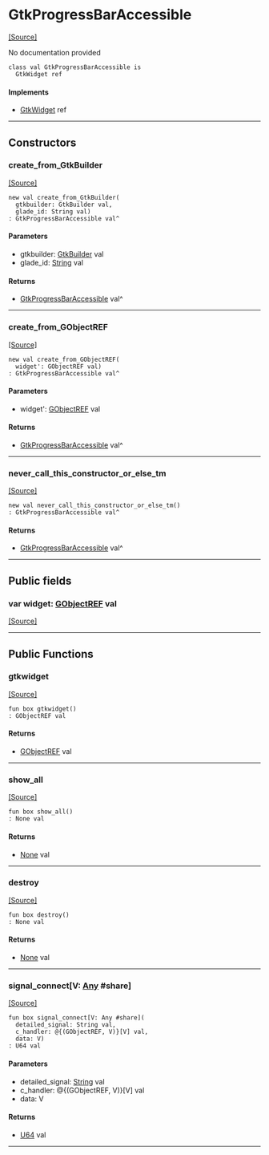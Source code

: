 # GtkProgressBarAccessible
<span class="source-link">[[Source]](src/gtk3/GtkProgressBarAccessible.md#L6)</span>

No documentation provided


```pony
class val GtkProgressBarAccessible is
  GtkWidget ref
```

#### Implements

* [GtkWidget](gtk3-GtkWidget.md) ref

---

## Constructors

### create_from_GtkBuilder
<span class="source-link">[[Source]](src/gtk3/GtkProgressBarAccessible.md#L14)</span>


```pony
new val create_from_GtkBuilder(
  gtkbuilder: GtkBuilder val,
  glade_id: String val)
: GtkProgressBarAccessible val^
```
#### Parameters

*   gtkbuilder: [GtkBuilder](gtk3-GtkBuilder.md) val
*   glade_id: [String](builtin-String.md) val

#### Returns

* [GtkProgressBarAccessible](gtk3-GtkProgressBarAccessible.md) val^

---

### create_from_GObjectREF
<span class="source-link">[[Source]](src/gtk3/GtkProgressBarAccessible.md#L17)</span>


```pony
new val create_from_GObjectREF(
  widget': GObjectREF val)
: GtkProgressBarAccessible val^
```
#### Parameters

*   widget': [GObjectREF](minimal-browser-..-gobject-GObjectREF.md) val

#### Returns

* [GtkProgressBarAccessible](gtk3-GtkProgressBarAccessible.md) val^

---

### never_call_this_constructor_or_else_tm
<span class="source-link">[[Source]](src/gtk3/GtkProgressBarAccessible.md#L20)</span>


```pony
new val never_call_this_constructor_or_else_tm()
: GtkProgressBarAccessible val^
```

#### Returns

* [GtkProgressBarAccessible](gtk3-GtkProgressBarAccessible.md) val^

---

## Public fields

### var widget: [GObjectREF](minimal-browser-..-gobject-GObjectREF.md) val
<span class="source-link">[[Source]](src/gtk3/GtkProgressBarAccessible.md#L10)</span>



---

## Public Functions

### gtkwidget
<span class="source-link">[[Source]](src/gtk3/GtkProgressBarAccessible.md#L12)</span>


```pony
fun box gtkwidget()
: GObjectREF val
```

#### Returns

* [GObjectREF](minimal-browser-..-gobject-GObjectREF.md) val

---

### show_all
<span class="source-link">[[Source]](src/gtk3/GtkWidget.md#L4)</span>


```pony
fun box show_all()
: None val
```

#### Returns

* [None](builtin-None.md) val

---

### destroy
<span class="source-link">[[Source]](src/gtk3/GtkWidget.md#L7)</span>


```pony
fun box destroy()
: None val
```

#### Returns

* [None](builtin-None.md) val

---

### signal_connect\[V: [Any](builtin-Any.md) #share\]
<span class="source-link">[[Source]](src/gtk3/GtkWidget.md#L10)</span>


```pony
fun box signal_connect[V: Any #share](
  detailed_signal: String val,
  c_handler: @{(GObjectREF, V)}[V] val,
  data: V)
: U64 val
```
#### Parameters

*   detailed_signal: [String](builtin-String.md) val
*   c_handler: @{(GObjectREF, V)}[V] val
*   data: V

#### Returns

* [U64](builtin-U64.md) val

---

